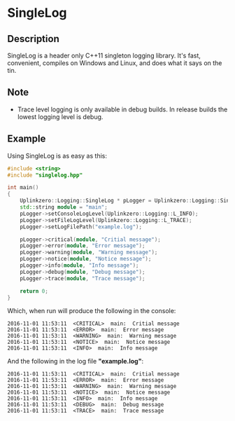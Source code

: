# SingleLog
## Description

SingleLog is a header only C++11 singleton logging library. It's fast, convenient, compiles on Windows and Linux, and does what it says on the tin.


## Note

* Trace level logging is only available in debug builds. In release builds the lowest logging level is debug.


## Example

Using SingleLog is as easy as this:

```c++
#include <string>
#include "singlelog.hpp"

int main()
{
    Uplinkzero::Logging::SingleLog * pLogger = Uplinkzero::Logging::SingleLog::getInstance();
    std::string module = "main";
    pLogger->setConsoleLogLevel(Uplinkzero::Logging::L_INFO);
    pLogger->setFileLogLevel(Uplinkzero::Logging::L_TRACE);
    pLogger->setLogFilePath("example.log");

    pLogger->critical(module, "Critial message");
    pLogger->error(module, "Error message");
    pLogger->warning(module, "Warning message");
    pLogger->notice(module, "Notice message");
    pLogger->info(module, "Info message");
    pLogger->debug(module, "Debug message");
    pLogger->trace(module, "Trace message");

    return 0;
}
```

Which, when run will produce the following in the console:

```
2016-11-01 11:53:11  <CRITICAL>  main:  Critial message
2016-11-01 11:53:11  <ERROR>  main:  Error message
2016-11-01 11:53:11  <WARNING>  main:  Warning message
2016-11-01 11:53:11  <NOTICE>  main:  Notice message
2016-11-01 11:53:11  <INFO>  main:  Info message
```

And the following in the log file **"example.log"**:

```
2016-11-01 11:53:11  <CRITICAL>  main:  Critial message
2016-11-01 11:53:11  <ERROR>  main:  Error message
2016-11-01 11:53:11  <WARNING>  main:  Warning message
2016-11-01 11:53:11  <NOTICE>  main:  Notice message
2016-11-01 11:53:11  <INFO>  main:  Info message
2016-11-01 11:53:11  <DEBUG>  main:  Debug message
2016-11-01 11:53:11  <TRACE>  main:  Trace message
```


